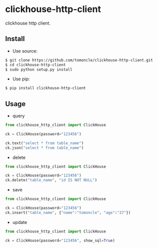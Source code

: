 # clickhouse-http-client
clickhouse http client.

## Install

* Use source:

```bash
$ git clone https://github.com/tomoncle/clickhouse-http-client.git
$ cd clickhouse-http-client
$ sudo python setup.py install
```


* Use pip:

```bash
$ pip install clickhouse-http-client
```


## Usage

* query

```python
from clickhouse_http_client import ClickHouse

ck = ClickHouse(password="123456")

ck.text("select * from table_name")
ck.json("select * from table_name")
```

* delete

```python
from clickhouse_http_client import ClickHouse

ck = ClickHouse(password="123456")
ck.delete("table_name", "id IS NOT NULL")
```

* save

```python
from clickhouse_http_client import ClickHouse

ck = ClickHouse(password="123456")
ck.insert("table_name", {"name":"tomoncle", "age":"27"})
```

* update

```python
from clickhouse_http_client import ClickHouse

ck = ClickHouse(password="123456", show_sql=True)
```